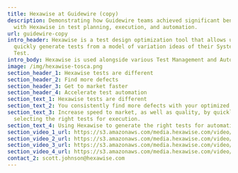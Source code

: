 ```yaml
---
title: Hexawise at Guidewire (copy)
description: Demonstrating how Guidewire teams achieved significant benefits
  with Hexawise in test planning, execution, and automation.
url: guidewire-copy
intro_header: Hexawise is a test design optimization tool that allows users to
  quickly generate tests from a model of variation ideas of their System Under
  Test.
intro_body: Hexawise is used alongside various Test Management and Automation tools.
image: /img/hexawise-tosca.png
section_header_1: Hexawise tests are different
section_header_2: Find more defects
section_header_3: Get to market faster
section_header_4: Accelerate test automation
section_text_1: Hexawise tests are different
section_text_2: You consistently find more defects with your optimized Hexawise tests
section_text_3: Increase speed to market, as well as quality, by quickly
  selecting the right tests for execution.
section_text_4: Using Hexawise to generate the right tests for automation.
section_video_1_url: https://s3.amazonaws.com/media.hexawise.com/video/hexawise-tests-are-different-animation.mp4
section_video_2_url: https://s3.amazonaws.com/media.hexawise.com/video/hexawise-guidewire-faster-test-selection.mp4
section_video_3_url: https://s3.amazonaws.com/media.hexawise.com/video/hexawise-guidewire-communicate-coverage.mp4
section_video_4_url: https://s3.amazonaws.com/media.hexawise.com/video/hexawise-guidewire-faster-automation.mp4
contact_2: scott.johnson@hexawise.com
---
```

